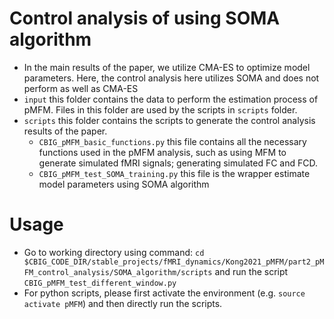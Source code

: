 # Control analysis of using SOMA algorithm
* In the main results of the paper, we utilize CMA-ES to optimize model parameters. Here, the control analysis here utilizes SOMA and does not perform as well as CMA-ES
* `input` this folder contains the data to perform the estimation process of pMFM. Files in this folder are used by the scripts in `scripts` folder.
* `scripts` this folder contains the scripts to generate the control analysis results of the paper. 
    * `CBIG_pMFM_basic_functions.py` this file contains all the necessary functions used in the pMFM analysis, such as using MFM to generate simulated fMRI signals; generating simulated FC and FCD.
    * `CBIG_pMFM_test_SOMA_training.py` this file is the wrapper estimate model parameters using SOMA algorithm


# Usage
* Go to working directory using command: `cd $CBIG_CODE_DIR/stable_projects/fMRI_dynamics/Kong2021_pMFM/part2_pMFM_control_analysis/SOMA_algorithm/scripts` and run the script `CBIG_pMFM_test_different_window.py`
* For python scripts, please first activate the environment (e.g. `source activate pMFM`) and then directly run the scripts.